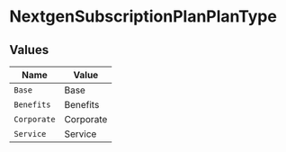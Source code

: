 # NextgenSubscriptionPlanPlanType


## Values

| Name        | Value       |
| ----------- | ----------- |
| `Base`      | Base        |
| `Benefits`  | Benefits    |
| `Corporate` | Corporate   |
| `Service`   | Service     |